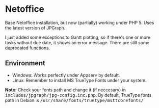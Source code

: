 Netoffice
=========

Base Netoffice installation, but now (partially) working under PHP 5. Uses the latest version of JPGraph.

I just added some exceptions to Gantt plotting, so if there's one or more tasks without due date, it shows an error message.
There are still some deprecated functions.

## Environment

* Windows: Works perfectly under Appserv by default.
* Linux: Remember to install MS TrueType Fonts under your system.

**Note:** Check your fonts path and change it (if neccesary) in <tt>includes/jpgraph/jpg-config.inc.php</tt>. By default, TrueType fonts path in Debian is <tt>/usr/share/fonts/truetype/msttcorefonts/</tt>